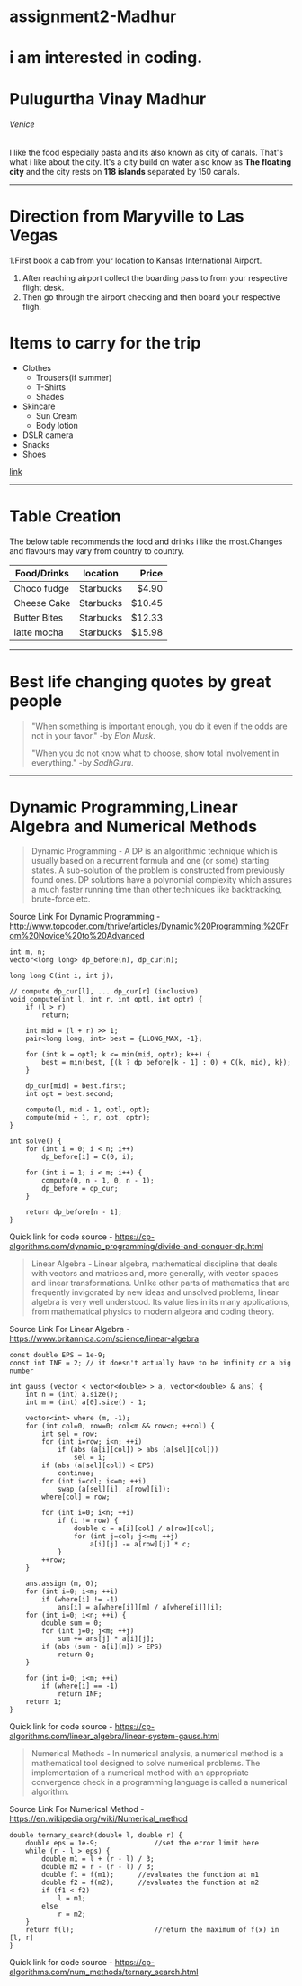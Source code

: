 # assignment2-Madhur
# i am interested in coding.
# Pulugurtha Vinay Madhur
###### Venice

I like the food especially pasta and its also known as city of canals. That's what i like about the city.
It's a city build on water also know as **The floating city** and the city rests on **118 islands** separated by 150 canals.

---
# Direction from Maryville to Las Vegas
1.First book a cab from your location to Kansas International Airport.
  1. After reaching airport collect the boarding pass to from your respective flight desk.
  2. Then go through the airport checking and then board your respective fligh. 

# Items to carry for the trip
* Clothes
    * Trousers(if summer)
    * T-Shirts
    * Shades   
* Skincare
    * Sun Cream
    * Body lotion
* DSLR camera
* Snacks
* Shoes

[link](https://github.com/pvinaymadhur/assignment2-Madhur/blob/main/AboutMe.md)

---

# Table Creation

The below table recommends the food and drinks i like the most.Changes and flavours may vary from country to country.

| Food/Drinks  |     location  |   Price    |
| ----         |     -----     |   ---:     |
| Choco fudge  |   Starbucks   |   $4.90    |
| Cheese Cake  |   Starbucks   |   $10.45   |
| Butter Bites |   Starbucks   |   $12.33   |
| latte mocha  |   Starbucks   |   $15.98   |

---

# Best life changing quotes by great people

> "When something is important enough, you do it even if the odds are not in your favor."
>       -by *Elon Musk*.
>
> "When you do not know what to choose, show total involvement in everything."
>       -by *SadhGuru*.

---

# Dynamic Programming,Linear Algebra and Numerical Methods

> Dynamic Programming -  A DP is an algorithmic technique which is usually based on a recurrent formula and one (or some) starting states. A sub-solution of the problem is constructed from previously found ones. DP solutions have a polynomial complexity which assures a much faster running time than other techniques like backtracking, brute-force etc.

Source Link For Dynamic Programming - <http://www.topcoder.com/thrive/articles/Dynamic%20Programming:%20From%20Novice%20to%20Advanced>


```
int m, n;
vector<long long> dp_before(n), dp_cur(n);

long long C(int i, int j);

// compute dp_cur[l], ... dp_cur[r] (inclusive)
void compute(int l, int r, int optl, int optr) {
    if (l > r)
        return;

    int mid = (l + r) >> 1;
    pair<long long, int> best = {LLONG_MAX, -1};

    for (int k = optl; k <= min(mid, optr); k++) {
        best = min(best, {(k ? dp_before[k - 1] : 0) + C(k, mid), k});
    }

    dp_cur[mid] = best.first;
    int opt = best.second;

    compute(l, mid - 1, optl, opt);
    compute(mid + 1, r, opt, optr);
}

int solve() {
    for (int i = 0; i < n; i++)
        dp_before[i] = C(0, i);

    for (int i = 1; i < m; i++) {
        compute(0, n - 1, 0, n - 1);
        dp_before = dp_cur;
    }

    return dp_before[n - 1];
}
```
Quick link for code source - <https://cp-algorithms.com/dynamic_programming/divide-and-conquer-dp.html>

> Linear Algebra - Linear algebra, mathematical discipline that deals with vectors and matrices and, more generally, with vector spaces and linear transformations. Unlike other parts of mathematics that are frequently invigorated by new ideas and unsolved problems, linear algebra is very well understood. Its value lies in its many applications, from mathematical physics to modern algebra and coding theory.

Source Link For Linear Algebra - <https://www.britannica.com/science/linear-algebra>

```
const double EPS = 1e-9;
const int INF = 2; // it doesn't actually have to be infinity or a big number

int gauss (vector < vector<double> > a, vector<double> & ans) {
    int n = (int) a.size();
    int m = (int) a[0].size() - 1;

    vector<int> where (m, -1);
    for (int col=0, row=0; col<m && row<n; ++col) {
        int sel = row;
        for (int i=row; i<n; ++i)
            if (abs (a[i][col]) > abs (a[sel][col]))
                sel = i;
        if (abs (a[sel][col]) < EPS)
            continue;
        for (int i=col; i<=m; ++i)
            swap (a[sel][i], a[row][i]);
        where[col] = row;

        for (int i=0; i<n; ++i)
            if (i != row) {
                double c = a[i][col] / a[row][col];
                for (int j=col; j<=m; ++j)
                    a[i][j] -= a[row][j] * c;
            }
        ++row;
    }

    ans.assign (m, 0);
    for (int i=0; i<m; ++i)
        if (where[i] != -1)
            ans[i] = a[where[i]][m] / a[where[i]][i];
    for (int i=0; i<n; ++i) {
        double sum = 0;
        for (int j=0; j<m; ++j)
            sum += ans[j] * a[i][j];
        if (abs (sum - a[i][m]) > EPS)
            return 0;
    }

    for (int i=0; i<m; ++i)
        if (where[i] == -1)
            return INF;
    return 1;
}
```
Quick link for code source - <https://cp-algorithms.com/linear_algebra/linear-system-gauss.html>

> Numerical Methods - In numerical analysis, a numerical method is a mathematical tool designed to solve numerical problems. The implementation of a numerical method with an appropriate convergence check in a programming language is called a numerical algorithm.

Source Link For Numerical Method - <https://en.wikipedia.org/wiki/Numerical_method>

```
double ternary_search(double l, double r) {
    double eps = 1e-9;              //set the error limit here
    while (r - l > eps) {
        double m1 = l + (r - l) / 3;
        double m2 = r - (r - l) / 3;
        double f1 = f(m1);      //evaluates the function at m1
        double f2 = f(m2);      //evaluates the function at m2
        if (f1 < f2)
            l = m1;
        else
            r = m2;
    }
    return f(l);                    //return the maximum of f(x) in [l, r]
}
```
Quick link for code source - <https://cp-algorithms.com/num_methods/ternary_search.html>


